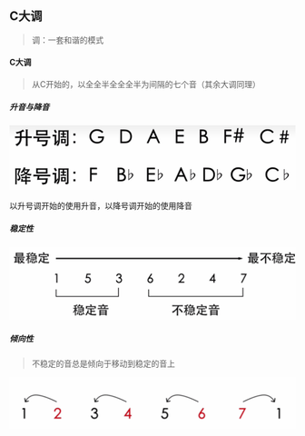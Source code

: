 ## C大调

> 调：一套和谐的模式

#### C大调

> 从C开始的，以全全半全全全半为间隔的七个音（其余大调同理）

##### 升音与降音

![](picture/升号调与降号调.png)

以升号调开始的使用升音，以降号调开始的使用降音

##### 稳定性

![](picture/稳定性.png)

##### 倾向性

> 不稳定的音总是倾向于移动到稳定的音上

![](picture/倾向性.png)